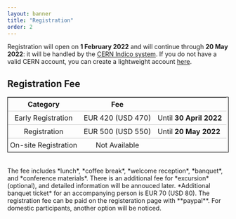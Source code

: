 ```yaml
---
layout: banner
title: "Registration"
order: 2
---
```


<style>
table {
  border-collapse: collapse;
  border: 1.5px solid black;
}
th, td {
  padding: 5px;
  padding-right: 10px;
  min-width: 4em;
}
tr {
    border-bottom: 1px solid #ccc;
}
</style>

Registration will open on **1 February 2022** and will continue through **20 May 2022**: it will be handled by the [CERN Indico system](https://indico.cern.ch). If you do not have a valid CERN account, you can create a lightweight account [here](https://account.cern.ch/account/Externals/RegisterAccount.aspx).

## Registration Fee

|        Category                |   Fee             |                         |
|:------------------------------:|:-----------------:|-------------------------|
| Early Registration             | EUR 420 (USD 470) | Until **30 April 2022** |
| Registration                   | EUR 500 (USD 550) | Until **20 May 2022**   |
| On-site Registration           | Not Available     |                         |
  
<br>
The fee includes *lunch*, *coffee break*, *welcome reception*, *banquet*, and *conference materials*. There is an additional fee for *excursion* (optional), and detailed information will be annouced later. *Additional banquet ticket* for an accompanying person is EUR 70 (USD 80). The registration fee can be paid on the registeration page with **paypal**. For domestic participants, another option will be noticed. 


<!--
The conference fee is **EUR 500** for early registration (for participants who register and pay within and before **31 March 2022** in KST) and **EUR 550** for regular registration (Within and after **1 April 2022** in KST). The fee includes all the *coffee breaks and lunches*, the *welcome receptions*, *poster session*, *excursion*, *bbq-party*, *conference banquet*,  and, if available, a *printed copy of the Conference Proceedings*.

The full fee for **accompanying persons** is **EUR 250** and includes *coffee breaks*, *lunches*, *excursion*, *bbq-party* and *banquet*. Reduced fee options for accompanying persons joining excursion and/or social dinner only are also available.

Following is comparisons for all categories of participants.

| Category                                    | Attend Session<br>(Talks, Posters)    | Lunch,<br>Coffee break       | Welcome Reception,<br>Excursion,<br>BBQ Party,<br>Banquet |
|--------------------------------------------:|:-------------------------------------:|:----------------------------:|:---------------------------------------------------------:|
| Early Registration<br>Regualar Registration | O                                     | O                            | O                                                         |
| Accompanying Persons                        | X                                     | O                            | O                                                         |
| Accompanying Persons <br> (Reduced)         | X                                     | X                            | O                                                         |

Note that the **early fee** can be applied only if the payment is received by **1 April 2022**. After this date, the full fee applies, also for registrations made before 1 April. For the participants whose institution requires an invoice before making the payment, the early fee will be kept also after 1 April, if the invoice is requested before 1 April.
The registration fee can be paid on the registeration page with paypal. For domestic participant, another option will be noticed. 
The **registration closes on 20 May 2022**. On-site registration and payment will not be available.
-->
